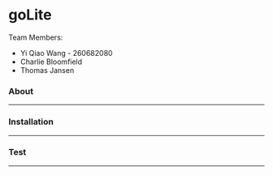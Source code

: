 # goLite

Team Members:
* Yi Qiao Wang - 260682080
* Charlie Bloomfield
* Thomas Jansen
### About
---

### Installation
---

### Test
---

